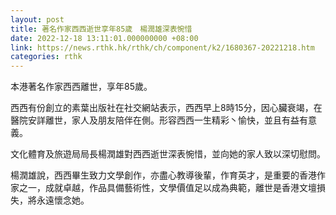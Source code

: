 ```yaml
---
layout: post
title: 著名作家西西逝世享年85歲　楊潤雄深表惋惜
date: 2022-12-18 13:11:01.000000000 +08:00
link: https://news.rthk.hk/rthk/ch/component/k2/1680367-20221218.htm
categories: rthk
---
```


本港著名作家西西離世，享年85歲。 

西西有份創立的素葉出版社在社交網站表示，西西早上8時15分，因心臟衰竭，在醫院安詳離世，家人及朋友陪伴在側。形容西西一生精彩丶愉快，並且有益有意義。 

文化體育及旅遊局局長楊潤雄對西西逝世深表惋惜，並向她的家人致以深切慰問。

楊潤雄說，西西畢生致力文學創作，亦盡心教導後輩，作育英才，是重要的香港作家之一，成就卓越，作品具備藝術性，文學價值足以成為典範，離世是香港文壇損失，將永遠懷念她。
